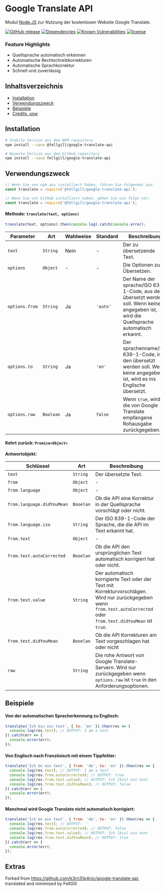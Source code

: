 # Google Translate API
Modul [Node.JS](https://nodejs.org) zur Nutzung der kostenlosen Website Google Translate.

[![GitHub release](https://img.shields.io/github/release/FellGill/google-translate-api.svg?style=flat)](https://github.com/FellGill/google-translate-api/releases)
[![Dependencies](https://david-dm.org/FellGill/google-translate-api.svg)](https://david-dm.org/FellGill/google-translate-api)
[![Known Vulnerabilities](https://snyk.io/test/github/FellGill/google-translate-api/badge.svg?targetFile=package.json)](https://snyk.io/test/github/FellGill/google-translate-api?targetFile=package.json)
[![license](https://img.shields.io/github/license/FellGill/google-translate-api.svg)](LICENSE)

### Feature Highlights
* Quellsprache automatisch erkennen
* Automatische Rechtschreibkorrekturen
* Automatische Sprachkorrektur
* Schnell und zuverlässig

## Inhaltsverzeichnis
* [Installation](#installation)
* [Verwendungszweck](#verwendungszweck)
* [Beispiele](#beispiele)
* [Credits, usw](#extras)

## Installation
```bash
# Stabile Version aus dem NPM repository
npm install --save @fellgill/google-translate-api

# Neueste Version aus dem GitHub repository
npm install --save fellgill/google-translate-api
```

## Verwendungszweck
```js
// Wenn Sie von npm aus installiert haben, führen Sie Folgendes aus:
const translate = require('@fellgill/google-translate-api');

// Wenn Sie von GitHub installiert haben, gehen Sie wie folgt vor:
const translate = require('@fellgill/google-translate-api');
```

#### Methode: `translate(text, options)`
```js
translate(text, options).then(console.log).catch(console.error);
```
| Parameter | Art | Wahlweise | Standard | Beschreibung |
|-|-|-|-|-|
| `text` | `String` | Nein | - | Der zu übersetzende Text. |
| `options` | `Object` | - | - | Die Optionen zum Übersetzen. |
| `options.from` | `String` | Ja | `'auto'` | Der Name der sprache/ISO 639-1-Code, aus dem übersetzt werden soll. Wenn keine angegeben ist, wird die Quellsprache automatisch erkannt. |
| `options.to` | `String` | Ja | `'en'` | Der sprachenname/ISO 639-1-Code, in den übersetzt werden soll. Wenn keine angegeben ist, wird es ins Englische übersetzt. |
| `options.raw` | `Boolean` | Ja | `false` | Wenn `true`, wird die von Google Translate empfangene Rohausgabe zurückgegeben. |

#### Kehrt zurück: `Promise<Object>`
**Antwortobjekt:**

| Schlüssel | Art | Beschreibung |
|-|-|-|
| `text` | `String` | Der übersetzte Text. |
| `from` | `Object` | - |
| `from.language` | `Object` | - |
| `from.language.didYouMean` | `Booelan` | Ob die API eine Korrektur in der Quellsprache vorschlägt oder nicht. |
| `from.language.iso` | `String` | Der ISO 639-1-Code der Sprache, die die API im Text erkannt hat. |
| `from.text` | `Object` | - |
| `from.text.autoCorrected` | `Booelan` | Ob die API den ursprünglichen Text automatisch korrigiert hat oder nicht. |
| `from.text.value` | `String` | Der automatisch korrigierte Text oder der Text mit Korrekturvorschlägen. Wird nur zurückgegeben wenn `from.text.autoCorrected` oder `from.text.didYouMean` ist `true`. |
| `from.text.didYouMean` | `Booelan` | Ob die API Korrekturen am Text vorgeschlagen hat oder nicht |
| `raw` | `String` | Die rohe Antwort von Google Translate-Servern. Wird nur zurückgegeben wenn `options.raw` ist `true` in den Anforderungsoptionen. |


## Beispiele
#### Von der automatischen Spracherkennung zu Englisch:
```js
translate('Ich bin ein text', { to: 'en' }).then(res => {
  console.log(res.text); // OUTPUT: I am a text
}).catch(err => {
  console.error(err);
});
```

#### Von Englisch nach Französisch mit einem Tippfehler:
```js
translate('Ich bn ein text', { from: 'de', to: 'en' }).then(res => {
  console.log(res.text); // OUTPUT: I am a text
  console.log(res.from.autoCorrected); // OUTPUT: true
  console.log(res.from.text.value); // OUTPUT: Ich [bin] ein text
  console.log(res.from.text.didYouMean); // OUTPUT: false
}).catch(err => {
  console.error(err);
});
```

#### Manchmal wird Google Translate nicht automatisch korrigiert:
```js
translate('Ich bn ein text', { from: 'de', to: 'en' }).then(res => {
  console.log(res.text); // OUTPUT: ''
  console.log(res.from.autoCorrected); // OUTPUT: false
  console.log(res.from.text.value); // OUTPUT: Ich [bin] ein text
  console.log(res.from.text.didYouMean); // OUTPUT: true
}).catch(err => {
  console.error(err);
});
```

## Extras

Forked from https://github.com/k3rn31p4nic/google-translate-api, translated and minimised by FellGill
